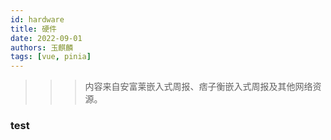 ```yaml
---
id: hardware
title: 硬件
date: 2022-09-01
authors: 玉麒麟
tags: [vue, pinia]
---
```


<!-- truncate -->


>>>内容来自安富莱嵌入式周报、痞子衡嵌入式周报及其他网络资源。

### test


